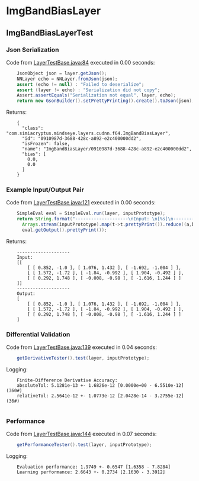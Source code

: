 # ImgBandBiasLayer
## ImgBandBiasLayerTest
### Json Serialization
Code from [LayerTestBase.java:84](../../../../../../../../../MindsEye/src/test/java/com/simiacryptus/mindseye/layers/LayerTestBase.java#L84) executed in 0.00 seconds: 
```java
    JsonObject json = layer.getJson();
    NNLayer echo = NNLayer.fromJson(json);
    assert (echo != null) : "Failed to deserialize";
    assert (layer != echo) : "Serialization did not copy";
    Assert.assertEquals("Serialization not equal", layer, echo);
    return new GsonBuilder().setPrettyPrinting().create().toJson(json);
```

Returns: 

```
    {
      "class": "com.simiacryptus.mindseye.layers.cudnn.f64.ImgBandBiasLayer",
      "id": "0910987d-3688-428c-a892-e2c400000dd2",
      "isFrozen": false,
      "name": "ImgBandBiasLayer/0910987d-3688-428c-a892-e2c400000dd2",
      "bias": [
        0.0,
        0.0
      ]
    }
```



### Example Input/Output Pair
Code from [LayerTestBase.java:121](../../../../../../../../../MindsEye/src/test/java/com/simiacryptus/mindseye/layers/LayerTestBase.java#L121) executed in 0.00 seconds: 
```java
    SimpleEval eval = SimpleEval.run(layer, inputPrototype);
    return String.format("--------------------\nInput: \n[%s]\n--------------------\nOutput: \n%s",
      Arrays.stream(inputPrototype).map(t->t.prettyPrint()).reduce((a,b)->a+",\n"+b).get(),
      eval.getOutput().prettyPrint());
```

Returns: 

```
    --------------------
    Input: 
    [[
    	[ [ 0.852, -1.0 ], [ 1.076, 1.432 ], [ -1.692, -1.004 ] ],
    	[ [ 1.572, -1.72 ], [ -1.84, -0.992 ], [ 1.904, -0.492 ] ],
    	[ [ 0.292, 1.748 ], [ -0.008, -0.98 ], [ -1.616, 1.244 ] ]
    ]]
    --------------------
    Output: 
    [
    	[ [ 0.852, -1.0 ], [ 1.076, 1.432 ], [ -1.692, -1.004 ] ],
    	[ [ 1.572, -1.72 ], [ -1.84, -0.992 ], [ 1.904, -0.492 ] ],
    	[ [ 0.292, 1.748 ], [ -0.008, -0.98 ], [ -1.616, 1.244 ] ]
    ]
```



### Differential Validation
Code from [LayerTestBase.java:139](../../../../../../../../../MindsEye/src/test/java/com/simiacryptus/mindseye/layers/LayerTestBase.java#L139) executed in 0.04 seconds: 
```java
    getDerivativeTester().test(layer, inputPrototype);
```
Logging: 
```
    Finite-Difference Derivative Accuracy:
    absoluteTol: 5.1281e-13 +- 1.6826e-12 [0.0000e+00 - 6.5510e-12] (360#)
    relativeTol: 2.5641e-12 +- 1.0773e-12 [2.0428e-14 - 3.2755e-12] (36#)
    
```

### Performance
Code from [LayerTestBase.java:144](../../../../../../../../../MindsEye/src/test/java/com/simiacryptus/mindseye/layers/LayerTestBase.java#L144) executed in 0.07 seconds: 
```java
    getPerformanceTester().test(layer, inputPrototype);
```
Logging: 
```
    Evaluation performance: 1.9749 +- 0.6547 [1.6358 - 7.8284]
    Learning performance: 2.6643 +- 0.2734 [2.1630 - 3.3912]
    
```

